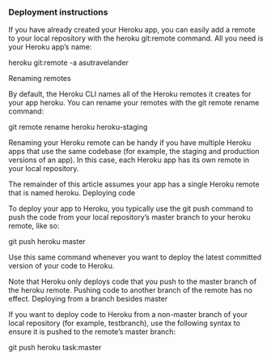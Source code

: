 ### Deployment  instructions

If you have already created your Heroku app, you can easily add a remote to your local repository with the heroku git:remote command. All you need is your Heroku app’s name:

heroku git:remote -a asutravelander


Renaming remotes

By default, the Heroku CLI names all of the Heroku remotes it creates for your app heroku. You can rename your remotes with the git remote rename command:

git remote rename heroku heroku-staging

Renaming your Heroku remote can be handy if you have multiple Heroku apps that use the same codebase (for example, the staging and production versions of an app). In this case, each Heroku app has its own remote in your local repository.

The remainder of this article assumes your app has a single Heroku remote that is named heroku.
Deploying code

To deploy your app to Heroku, you typically use the git push command to push the code from your local repository’s master branch to your heroku remote, like so:

git push heroku master


Use this same command whenever you want to deploy the latest committed version of your code to Heroku.

Note that Heroku only deploys code that you push to the master branch of the heroku remote. Pushing code to another branch of the remote has no effect.
Deploying from a branch besides master

If you want to deploy code to Heroku from a non-master branch of your local repository (for example, testbranch), use the following syntax to ensure it is pushed to the remote’s master branch:

git push heroku task:master
